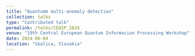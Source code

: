 ```yaml
---
title: "Quantumm multi-anomaly detection"
collection: talks
type: "Contributed talk"
permalink: /talks/CEQIP_2024
venue: "19th Central European Quantum Informacion Processing Workshop"
date: 2024-06-04
location: "Skalica, Slovakia"
---
```


<!-- [More information here](http://exampleurl.com) -->
